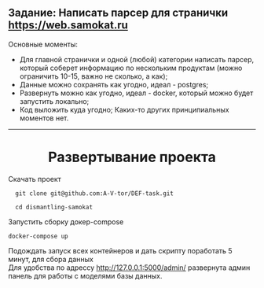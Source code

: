 ## Задание: Написать парсер для странички https://web.samokat.ru

Основные моменты:
- Для главной странички и одной (любой) категории написать парсер, который соберет информацию по нескольким продуктам (можно ограничить 10-15, важно не сколько, а как);
- Данные можно сохранять как угодно, идеал - postgres;
- Развернуть можно как угодно, идеал - dосker, который можно будет запустить локально;
- Код выложить куда угодно;
Каких-то других принципиальных моментов нет.
<hr>
<h1 align="center">Развертывание проекта</h1>

Скачать проект

```
  git clone git@github.com:A-V-tor/DEF-task.git
```

```
  cd dismantling-samokat
```

Запустить сборку докер-compose
```
docker-compose up
```
Подождать запуск всех контейнеров и дать скрипту поработать 5 минут, для сбора данных </br>
Для удобства по адрессу http://127.0.0.1:5000/admin/ развернута админ панель для работы с моделями базы данных.
